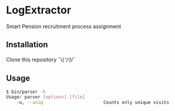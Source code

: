 # LogExtractor

Smart Pension recruitment process assignment

## Installation

Clone this repository ¯\\_(ツ)_/¯

## Usage

```sh
$ bin/parser -h
Usage: parser [options] [file]
    -u, --uniq                       Counts only unique visits

```